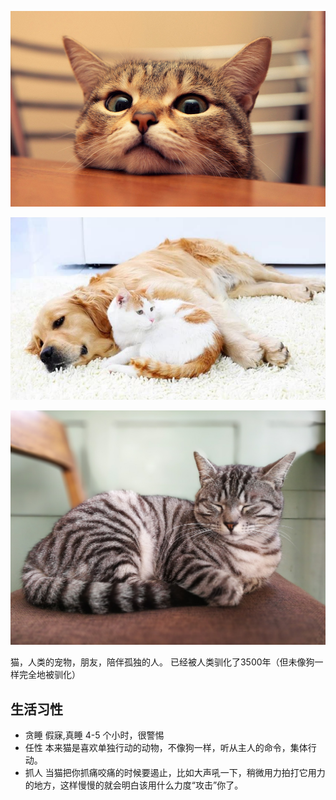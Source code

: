![](../../resource/image/大自然/动物/cat/cat1.png)

![](../../resource/image/大自然/动物/cat/familycat.png)


![](../../resource/image/大自然/动物/cat/lihua.png)

猫，人类的宠物，朋友，陪伴孤独的人。
已经被人类驯化了3500年（但未像狗一样完全地被驯化）

## 生活习性
- 贪睡  假寐,真睡 4-5 个小时，很警惕
- 任性 本来猫是喜欢单独行动的动物，不像狗一样，听从主人的命令，集体行动。
- 抓人  当猫把你抓痛咬痛的时候要遏止，比如大声吼一下，稍微用力拍打它用力的地方，这样慢慢的就会明白该用什么力度“攻击”你了。
